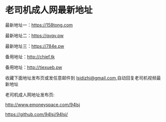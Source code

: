 # 老司机成人网最新地址

最新地址一：https://158tong.com

最新地址二：https://qvqv.pw

最新地址三：https://784e.pw

备用地址：http://chief.tk

备用地址：http://tiexueb.pw

收藏下面地址发布页或发任意邮件到 lsjdizhi@gmail.com,自动回复老司机视频最新地址

老司机成人网地址发布页:

http://www.emoneyspace.com/94lsj

https://github.com/94lsj/94lsj/
